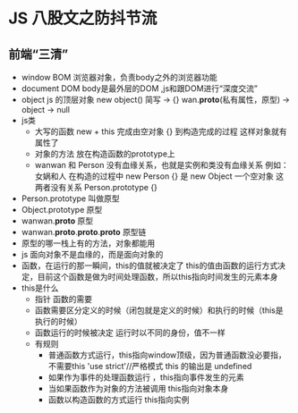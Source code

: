 # JS 八股文之防抖节流

## 前端“三清”
- window    BOM 浏览器对象，负责body之外的浏览器功能
- document  DOM body是最外层的DOM ,js和跟DOM进行“深度交流”
- object    js 的顶层对象 new object() 简写 -> {}
wan.__proto__(私有属性，原型)  -> object -> null
- js类
    - 大写的函数
        new + this 完成由空对象 {} 到构造完成的过程
        这样对象就有属性了
    - 对象的方法
        放在构造函数的prototype上
    - wanwan 和 Person 没有血缘关系，也就是实例和类没有血缘关系 例如：女娲和人
    在构造的过程中 new Person  {} 是 new Object 一个空对象      这两者没有关系
    Person.prototype    {}
- Person.prototype 叫做原型
- Object.prototype 原型
- wanwan.__proto__ 原型
- wanwan.__proto__.__proto__.__proto__ 原型链
- 原型的哪一栈上有的方法，对象都能用
- js 面向对象不是血缘的，而是面向对象的
- 函数，在运行的那一瞬间，this的值就被决定了
    this的值由函数的运行方式决定，目前这个函数是做为时间处理函数，所以this指向时间发生的元素本身
- this是什么
    - 指针 函数的需要
    - 函数需要区分定义的时候（闭包就是定义的时候）和执行的时候（this是执行的时候）
    - 函数运行的时候被决定
        运行时以不同的身份，值不一样
    - 有规则
        - 普通函数方式运行，this指向window顶级，因为普通函数没必要指，不需要this
            'use strict'//严格模式   this 的输出是 undefined
        - 如果作为事件的处理函数运行 ，this指向事件发生的元素
        - 当如果函数作为对象的方法被调用 this指向对象本身
        - 函数以构造函数的方式运行 this指向实例